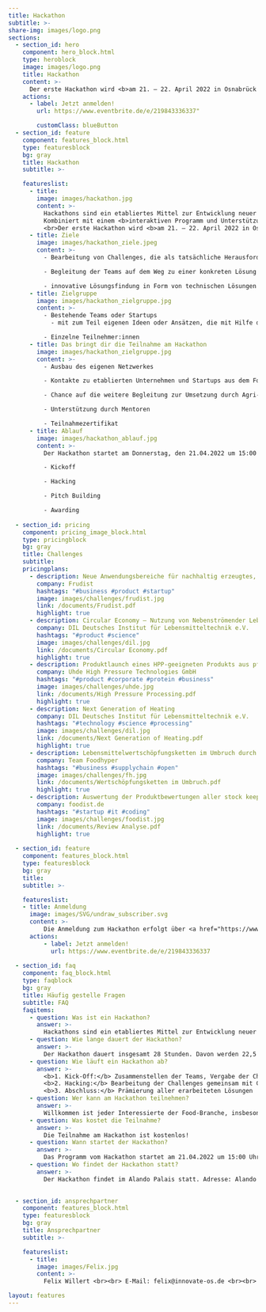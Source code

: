 ```yaml
---
title: Hackathon
subtitle: >-
share-img: images/logo.png
sections:
  - section_id: hero
    component: hero_block.html
    type: heroblock
    image: images/logo.png
    title: Hackathon
    content: >-
      Der erste Hackathon wird <b>am 21. – 22. April 2022 in Osnabrück im Alando Palais</b> stattfinden.
    actions:
      - label: Jetzt anmelden!
        url: https://www.eventbrite.de/e/219843336337"

        customClass: blueButton
  - section_id: feature
    component: features_block.html
    type: featuresblock
    bg: gray
    title: Hackathon
    subtitle: >-

    featureslist:
      - title:
        image: images/hackathon.jpg
        content: >-
          Hackathons sind ein etabliertes Mittel zur Entwicklung neuer Lösungsansätze und bieten durch den offenen Ansatz einen leichten Zugang für interessierte Teilnehmer:innen sowie andere Stakeholder. 
          Kombiniert mit einem <b>interaktiven Programm und Unterstützung bei der Teambildung</b> lassen sich <b>Teams mit Potential zur Startup-Gründung bilden</b>. Durch die Einbettung der Hackathons in einen weiteren Entwicklungsprozess mit angeschlossenen Bootcamps und der individuellen Betreuung können gezielt Startups aufgebaut und unterstützt werden.
          <br>Der erste Hackathon wird <b>am 21. – 22. April 2022 in Osnabrück</b> stattfinden.
      - title: Ziele
        image: images/hackathon_ziele.jpeg
        content: >-
          - Bearbeitung von Challenges, die als tatsächliche Herausforderung in der Arbeit des Unternehmens oder der Institution aufgekommen sind

          - Begleitung der Teams auf dem Weg zu einer konkreten Lösung

          - innovative Lösungsfindung in Form von technischen Lösungen oder neuen Geschäftsmodellen
      - title: Zielgruppe
        image: images/hackathon_zielgruppe.jpg
        content: >-
          - Bestehende Teams oder Startups
            - mit zum Teil eigenen Ideen oder Ansätzen, die mit Hilfe der Infrastruktur des Hackathons weiterentwickelt werden

          - Einzelne Teilnehmer:innen
      - title: Das bringt dir die Teilnahme am Hackathon
        image: images/hackathon_zielgruppe.jpg
        content: >-
          - Ausbau des eigenen Netzwerkes

          - Kontakte zu etablierten Unternehmen und Startups aus dem Food-Bereich

          - Chance auf die weitere Begleitung zur Umsetzung durch Agri-Acceleration-Programme

          - Unterstützung durch Mentoren

          - Teilnahmezertifikat
      - title: Ablauf
        image: images/hackathon_ablauf.jpg
        content: >-
          Der Hackathon startet am Donnerstag, den 21.04.2022 um 15:00 Uhr und dauert insgesamt 28 Stunden. Davon sind 22,5 Stunden reines Hacking.

          - Kickoff

          - Hacking

          - Pitch Building

          - Awarding
          
  - section_id: pricing
    component: pricing_image_block.html
    type: pricingblock
    bg: gray
    title: Challenges
    subtitle:
    pricingplans:
      - description: Neue Anwendungsbereiche für nachhaltig erzeugtes, getrocknetes Obst und Gemüse
        company: Frudist
        hashtags: "#business #product #startup"
        image: images/challenges/frudist.jpg
        link: /documents/Frudist.pdf
        highlight: true
      - description: Circular Economy – Nutzung von Nebenströmender Lebensmittelwertschöpfungskette
        company: DIL Deutsches Institut für Lebensmitteltechnik e.V.
        hashtags: "#product #science"
        image: images/challenges/dil.jpg
        link: /documents/Circular Economy.pdf
        highlight: true
      - description: Produktlaunch eines HPP-geeigneten Produkts aus pflanzlichen Proteinen
        company: Uhde High Pressure Technologies GmbH
        hashtags: "#product #corporate #protein #business"
        image: images/challenges/uhde.jpg
        link: /documents/High Pressure Processing.pdf
        highlight: true
      - description: Next Generation of Heating
        company: DIL Deutsches Institut für Lebensmitteltechnik e.V.
        hashtags: "#technology #science #processing"
        image: images/challenges/dil.jpg
        link: /documents/Next Generation of Heating.pdf
        highlight: true
      - description: Lebensmittelwertschöpfungsketten im Umbruch durch Corona und Krieg
        company: Team Foodhyper
        hashtags: "#business #supplychain #open"
        image: images/challenges/fh.jpg
        link: /documents/Wertschöpfungsketten im Umbruch.pdf
        highlight: true
      - description: Auswertung der Produktbewertungen aller stock keeping units als Datenbasis für die Produktentwicklung. 
        company: foodist.de
        hashtags: "#startup #it #coding"
        image: images/challenges/foodist.jpg
        link: /documents/Review Analyse.pdf
        highlight: true
        
  - section_id: feature
    component: features_block.html
    type: featuresblock
    bg: gray
    title: 
    subtitle: >-

    featureslist:
    - title: Anmeldung
      image: images/SVG/undraw_subscriber.svg
      content: >-
          Die Anmeldung zum Hackathon erfolgt über <a href="https://www.eventbrite.de/e/219843336337">Eventbrite</a>. Wir freuen uns über deine Teilnahme!
      actions:
          - label: Jetzt anmelden!
            url: https://www.eventbrite.de/e/219843336337
     
  - section_id: faq
    component: faq_block.html
    type: faqblock
    bg: gray
    title: Häufig gestelle Fragen
    subtitle: FAQ
    faqitems:
      - question: Was ist ein Hackathon?
        answer: >-
          Hackathons sind ein etabliertes Mittel zur Entwicklung neuer Lösungsansätze und bieten durch den offenen Ansatz einen leichten Zugang für interessierte Teilnehmer:innen sowie Stakeholder.
      - question: Wie lange dauert der Hackathon?
        answer: >-
          Der Hackathon dauert insgesamt 28 Stunden. Davon werden 22,5 Stunden dem reinen Hacking zugeschrieben.
      - question: Wie läuft ein Hackathon ab?
        answer: >-
          <b>1. Kick-Off:</b> Zusammenstellen der Teams, Vergabe der Challenges und Vorbereitung auf das Hacking<br>
          <b>2. Hacking:</b> Bearbeitung der Challenges gemeinsam mit Challenge-Gebern<br>
          <b>3. Abschluss:</b> Prämierung aller erarbeiteten Lösungen  <br>
      - question: Wer kann am Hackathon teilnehmen?
        answer: >-
          Willkommen ist jeder Interessierte der Food-Branche, insbesondere Programmierer:innen und Ingenieur:innen sowie Studierende in den Bereichen Lebensmitteltechnik, Prozessmanagement und Technik.
      - question: Was kostet die Teilnahme?
        answer: >-
          Die Teilnahme am Hackathon ist kostenlos!
      - question: Wann startet der Hackathon?
        answer: >-
          Das Programm vom Hackathon startet am 21.04.2022 um 15:00 Uhr. Ab 14:00 Uhr könnt ihr euch bereits in der Location einfinden.
      - question: Wo findet der Hackathon statt?
        answer: >-
          Der Hackathon findet im Alando Palais statt. Adresse: Alando Gastro GmbH, Pottgraben 58-60, 49074 Osnabrück
           

  - section_id: ansprechpartner
    component: features_block.html
    type: featuresblock
    bg: gray
    title: Ansprechpartner
    subtitle: >-

    featureslist:
      - title:
        image: images/Felix.jpg
        content: >-
          Felix Willert <br><br> E-Mail: felix@innovate-os.de <br><br> Tel.: 0541 50798526

layout: features
---
```

